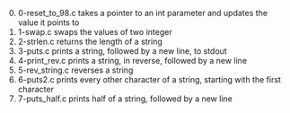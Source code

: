 0. 0-reset_to_98.c takes a pointer to an int parameter and updates the value it points to
1. 1-swap.c swaps the values of two integer
2. 2-strlen.c returns the length of a string
3. 3-puts.c prints a string, followed by a new line, to stdout
4. 4-print_rev.c prints a string, in reverse, followed by a new line
5. 5-rev_string.c reverses a string
6. 6-puts2.c prints every other character of a string, starting with the first character
7. 7-puts_half.c prints half of a string, followed by a new line
